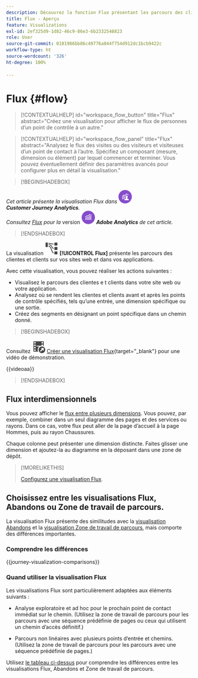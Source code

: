 ```yaml
---
description: Découvrez la fonction Flux présentant les parcours des clientes et clients sur vos sites web et dans vos applications.
title: Flux - Aperçu
feature: Visualizations
exl-id: 2ef325d9-1d82-46c9-86e3-6b2332548823
role: User
source-git-commit: 0101986bb86c49776a044f754d912dc1bcb9422c
workflow-type: ht
source-wordcount: '326'
ht-degree: 100%

---
```


# Flux {#flow}

<!-- markdownlint-disable MD034 -->

>[!CONTEXTUALHELP]
>id="workspace_flow_button"
>title="Flux"
>abstract="Créez une visualisation pour afficher le flux de personnes d’un point de contrôle à un autre."

>[!CONTEXTUALHELP]
>id="workspace_flow_panel"
>title="Flux"
>abstract="Analysez le flux des visites ou des visiteurs et visiteuses d’un point de contact à l’autre. Spécifiez un composant (mesure, dimension ou élément) par lequel commencer et terminer. Vous pouvez éventuellement définir des paramètres avancés pour configurer plus en détail la visualisation."

<!-- markdownlint-enable MD034 -->


>[!BEGINSHADEBOX]

_Cet article présente la visualisation Flux dans_ ![CustomerJourneyAnalytics](/help/assets/icons/CustomerJourneyAnalytics.svg) _**Customer Journey Analytics**._<br/>_Consultez [Flux](https://experienceleague.adobe.com/fr/docs/analytics/analyze/analysis-workspace/visualizations/flow/flow) pour la_ version ![AdobeAnalytics](/help/assets/icons/AdobeAnalytics.svg) _**Adobe Analytics** de cet article._

>[!ENDSHADEBOX]


La visualisation ![GraphPathing](/help/assets/icons/GraphPathing.svg) **[!UICONTROL Flux]** présente les parcours des clientes et clients sur vos sites web et dans vos applications.

Avec cette visualisation, vous pouvez réaliser les actions suivantes :

* Visualisez le parcours des clientes e t clients dans votre site web ou votre application.
* Analysez où se rendent les clientes et clients avant et après les points de contrôle spécifiés, tels qu’une entrée, une dimension spécifique ou une sortie.
* Créez des segments en désignant un point spécifique dans un chemin donné.


>[!BEGINSHADEBOX]

Consultez ![VideoCheckedOut](/help/assets/icons/VideoCheckedOut.svg) [Créer une visualisation Flux](https://video.tv.adobe.com/v/346063/?quality=12&learn=on){target="_blank"} pour une vidéo de démonstration.

{{videoaa}}

>[!ENDSHADEBOX]


## Flux interdimensionnels

Vous pouvez afficher le [flux entre plusieurs dimensions](/help/analysis-workspace/visualizations/c-flow/multi-dimensional-flow.md). Vous pouvez, par exemple, combiner dans un seul diagramme des pages et des services ou rayons. Dans ce cas, votre flux peut aller de la page d’accueil à la page Hommes, puis au rayon Chaussures.

Chaque colonne peut présenter une dimension distincte. Faites glisser une dimension et ajoutez-la au diagramme en la déposant dans une zone de dépôt.

>[!MORELIKETHIS]
>
>[Configurez une visualisation Flux](/help/analysis-workspace/visualizations/c-flow/create-flow.md).
>

## Choisissez entre les visualisations Flux, Abandons ou Zone de travail de parcours.

La visualisation Flux présente des similitudes avec la [visualisation Abandons](/help/analysis-workspace/visualizations/fallout/fallout-flow.md) et la [visualisation Zone de travail de parcours](/help/analysis-workspace/visualizations/journey-canvas/journey-canvas.md), mais comporte des différences importantes.

### Comprendre les différences

<!-- Information in this snippet is shared between Journey canvas, Fallout, and Flow visualization docs -->

{{journey-visualization-comparisons}}

### Quand utiliser la visualisation Flux

Les visualisations Flux sont particulièrement adaptées aux éléments suivants :

* Analyse exploratoire et ad hoc pour le prochain point de contact immédiat sur le chemin. (Utilisez la zone de travail de parcours pour les parcours avec une séquence prédéfinie de pages ou ceux qui utilisent un chemin d’accès définitif.)

* Parcours non linéaires avec plusieurs points d’entrée et chemins. (Utilisez la zone de travail de parcours pour les parcours avec une séquence prédéfinie de pages.)

Utilisez [le tableau ci-dessus](#understand-the-differences) pour comprendre les différences entre les visualisations Flux, Abandons et Zone de travail de parcours.
